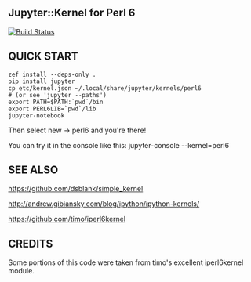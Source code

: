 Jupyter::Kernel for Perl 6
----------------

[![Build Status](https://travis-ci.org/bduggan/p6-jupyter-kernel.svg)](https://travis-ci.org/bduggan/p6-jupyter-kernel)


QUICK START
-----------

```
zef install --deps-only .
pip install jupyter
cp etc/kernel.json ~/.local/share/jupyter/kernels/perl6
# (or see 'jupyter --paths')
export PATH=$PATH:`pwd`/bin
export PERL6LIB=`pwd`/lib
jupyter-notebook
```
Then select new -> perl6 and you're there!

You can try it in the console like this:
    jupyter-console --kernel=perl6

SEE ALSO
--------

https://github.com/dsblank/simple_kernel

http://andrew.gibiansky.com/blog/ipython/ipython-kernels/

https://github.com/timo/iperl6kernel

CREDITS
--------
Some portions of this code were taken from timo's excellent
iperl6kernel module.

